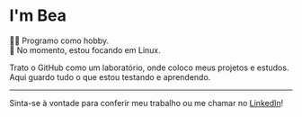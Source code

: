 # I'm Bea

👨‍💻 Programo como hobby.<br>
🌱 No momento, estou focando em Linux.

Trato o GitHub como um laboratório, onde coloco meus projetos e estudos. Aqui guardo tudo o que estou testando e aprendendo.

---

Sinta-se à vontade para conferir meu trabalho ou me chamar no [LinkedIn](https://www.linkedin.com/in/devbeatriz/)!
